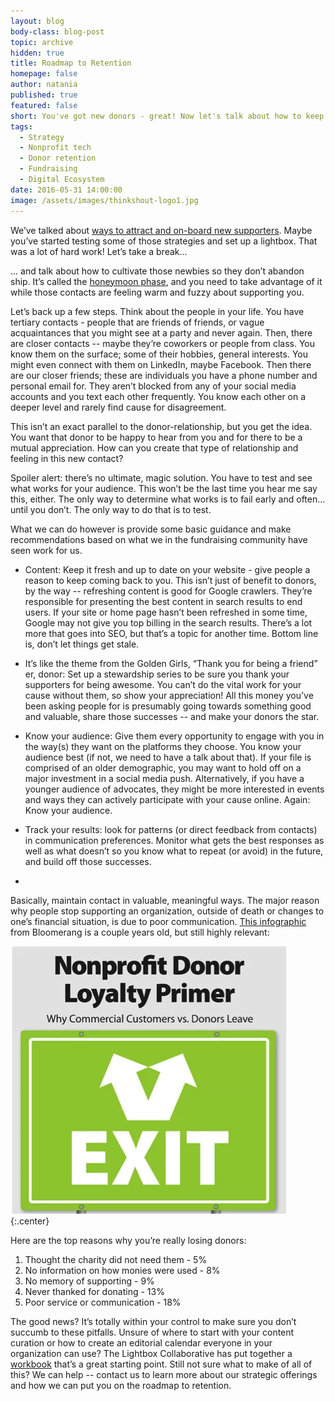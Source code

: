```yaml
---
layout: blog
body-class: blog-post
topic: archive
hidden: true
title: Roadmap to Retention
homepage: false
author: natania
published: true
featured: false
short: You've got new donors - great! Now let's talk about how to keep them.
tags:
  - Strategy
  - Nonprofit tech
  - Donor retention
  - Fundraising
  - Digital Ecosystem
date: 2016-05-31 14:00:00
image: /assets/images/thinkshout-logo1.jpg
---
```


We’ve talked about [ways to attract and on-board new supporters](https://thinkshout.com/blog/2016/03/rethinking-strategies-for-online-donor-acquisition/). Maybe you’ve started testing some of those strategies and set up a lightbox. That was a lot of hard work! Let’s take a break...

... and talk about how to cultivate those newbies so they don’t abandon ship. It’s called the [honeymoon phase](http://www.pamelagrow.com/7256/are-you-taking-advantage-of-the-honeymoon-phase-in-your-nonprofit-marketing/), and you need to take advantage of it while those contacts are feeling warm and fuzzy about supporting you.  

Let’s back up a few steps. Think about the people in your life. You have tertiary contacts - people that are friends of friends, or vague acquaintances that you might see at a party and never again. Then, there are closer contacts -- maybe they’re coworkers or people from class. You know them on the surface; some of their hobbies, general interests. You might even connect with them on LinkedIn, maybe Facebook. Then there are our closer friends; these are individuals you have a phone number and personal email for. They aren’t blocked from any of your social media accounts and you text each other frequently. You know each other on a deeper level and rarely find cause for disagreement.

This isn’t an exact parallel to the donor-relationship, but you get the idea. You want that donor to be happy to hear from you and for there to be a mutual appreciation. How can you create that type of relationship and feeling in this new contact?

Spoiler alert: there’s no ultimate, magic solution. You have to test and see what works for your audience. This won’t be the last time you hear me say this, either. The only way to determine what works is to fail early and often… until you don’t. The only way to do that is to test.

What we can do however is provide some basic guidance and make recommendations based on what we in the fundraising community have seen work for us. 

* Content: Keep it fresh and up to date on your website - give people a reason to keep coming back to you. This isn’t just of benefit to donors, by the way -- refreshing content is good for Google crawlers. They’re responsible for presenting the best content in search results to end users. If your site or home page hasn’t been refreshed in some time, Google may not give you top billing in the search results. There’s a lot more that goes into SEO, but that’s a topic for another time. Bottom line is, don’t let things get stale.

* It’s like the theme from the Golden Girls, “Thank you for being a friend” er, donor: Set up a stewardship series to be sure you thank your supporters for being awesome. You can’t do the vital work for your cause without them, so show your appreciation! All this money you’ve been asking people for is presumably going towards something good and valuable, share those successes -- and make your donors the star.

* Know your audience: Give them every opportunity to engage with you in the way(s) they want on the platforms they choose. You know your audience best (if not, we need to have a talk about that). If your file is comprised of an older demographic, you may want to hold off on a major investment in a social media push. Alternatively, if you have a younger audience of advocates, they might be more interested in events and ways they can actively participate with your cause online. Again: Know your audience.

* Track your results: look for patterns (or direct feedback from contacts) in communication preferences. Monitor what gets the best responses as well as what doesn’t so you know what to repeat (or avoid) in the future, and build off those successes.  
* 
Basically, maintain contact in valuable, meaningful ways. The major reason why people stop supporting an organization, outside of death or changes to one’s financial situation, is due to poor communication. [This infographic]( https://i0.wp.com/fundraisingcoach.com/blog/wp-content/uploads/2013/04/GuestPost-Jay-Love-Why-Donors-Stop-Their-Support.png ) from Bloomerang is a couple years old, but still highly relevant:

![retention-info.png](/assets/images/blog/retention-info.png)
{:.center}

Here are the top reasons why you’re really losing donors:

1. Thought the charity did not need them - 5%
2. No information on how monies were used - 8%
3. No memory of supporting - 9%
4. Never thanked for donating - 13%
5. Poor service or communication - 18%

The good news? It’s totally within your control to make sure you don’t succumb to these pitfalls. Unsure of where to start with your content curation or how to create an editorial calendar everyone in your organization can use? The Lightbox Collaborative has put together a [workbook](https://docs.google.com/spreadsheets/d/15jQdv2ITgbUjUZ7U9i2ZEH30aiNiBk95RzX4arE4rAw/edit#gid=0) that’s a great starting point. Still not sure what to make of all of this? We can help -- contact us to learn more about our strategic offerings and how we can put you on the roadmap to retention.
